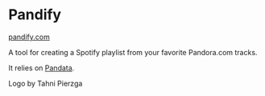 # Pandify

[pandify.com][1]

A tool for creating a Spotify playlist from your favorite Pandora.com tracks.

It relies on [Pandata][2].

Logo by Tahni Pierzga

[1]: http://pandify.com
[2]: http://github.com/ustasb/pandata
